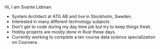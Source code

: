 Hi, I am Svante Lidman:
* System Architect at ATG AB and live in Stockholm, Sweden.
* Interested in many different technology subjects
* Don't get to code during my day time job but try to keep things fresh.
* Hobby projects are mostly done in Rust these days.
* Currently working to complete a ten course data science specialization on Coursera.

<!---
svantelidman/svantelidman is a ✨ special ✨ repository because its `README.md` (this file) appears on your GitHub profile.
You can click the Preview link to take a look at your changes.
--->
